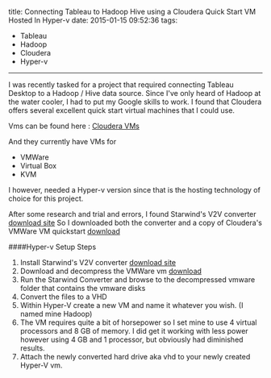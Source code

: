 title: Connecting Tableau to Hadoop Hive using a Cloudera Quick Start VM Hosted
In Hyper-v
date: 2015-01-15 09:52:36
tags:
- Tableau
- Hadoop
- Cloudera
- Hyper-v
---

I was recently tasked for a project that required connecting Tableau Desktop to
a Hadoop / Hive data source. Since I've only heard of Hadoop at the water cooler,
I had to put my Google skills to work.  I found that Cloudera offers several excellent
quick start virtual machines that I could use.

Vms can be found here : [Cloudera VMs](http://www.cloudera.com/content/cloudera/en/downloads/quickstart_vms/cdh-5-3-x.html)

And they currently have VMs for
- VMWare
- Virtual Box
- KVM

I however, needed a Hyper-v version since that is the hosting technology of choice for this project.

After some research and trial and errors, I found Starwind's V2V converter [download site](http://www.starwindsoftware.com/v2v-converter-download) So I downloaded both the converter and a copy of Cloudera's VMWare VM quickstart [download](https://downloads.cloudera.com/demo_vm/vmware/cloudera-quickstart-vm-5.3.0-0-vmware.7z)

####Hyper-v Setup Steps
1. Install Starwind's V2V converter [download site](http://www.starwindsoftware.com/v2v-converter-download)
2. Download and decompress the VMWare vm [download](https://downloads.cloudera.com/demo_vm/vmware/cloudera-quickstart-vm-5.3.0-0-vmware.7z)
3. Run the Starwind Converter and browse to the decompressed vmware folder that contains the vmware disks
4. Convert the files to a VHD
5. Within Hyper-V create a new VM and name it whatever you wish. (I named mine Hadoop)
6. The VM requires quite a bit of horsepower so I set mine to use 4
virtual processors and 8 GB of memory.  I did get it working with less power however using 4 GB and 1 processor, but obviously had diminished results.
7. Attach the newly converted hard drive aka vhd to your newly created Hyper-V vm.
